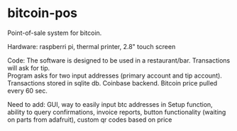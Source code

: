bitcoin-pos
===========

Point-of-sale system for bitcoin.  

Hardware:
raspberri pi,
thermal printer,
2.8" touch screen

Code:
The software is designed to be used in a restaurant/bar.  Transactions will ask for tip.  
Program asks for two input addresses (primary account and tip account).
Transactions stored in sqlite db.
Coinbase backend.  Bitcoin price pulled every 60 sec.

Need to add: 
GUI,
way to easily input btc addresses in Setup function,
ability to query confirmations,
invoice reports,
button functionality (waiting on parts from adafruit),
custom qr codes based on price


